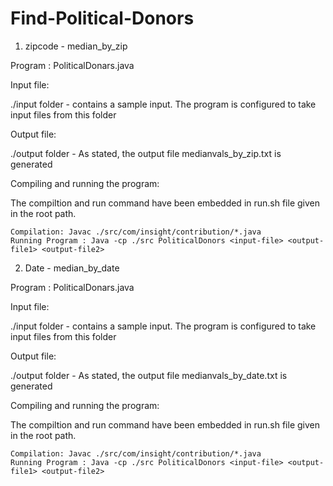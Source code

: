 # Find-Political-Donors
1. zipcode - median_by_zip

Program : PoliticalDonars.java

Input file:

./input folder - contains a sample input. The program is configured to take input files from this folder

Output file:

./output folder - As stated, the output file medianvals_by_zip.txt is generated

Compiling and running the program:

The compiltion and run command have been embedded in run.sh file given in the root path.

    Compilation: Javac ./src/com/insight/contribution/*.java
    Running Program : Java -cp ./src PoliticalDonors <input-file> <output-file1> <output-file2>
    
    
2. Date - median_by_date

Program : PoliticalDonars.java

Input file:

./input folder - contains a sample input. The program is configured to take input files from this folder

Output file:

./output folder - As stated, the output file medianvals_by_date.txt is generated

Compiling and running the program:

The compiltion and run command have been embedded in run.sh file given in the root path.

    Compilation: Javac ./src/com/insight/contribution/*.java
    Running Program : Java -cp ./src PoliticalDonors <input-file> <output-file1> <output-file2>
    